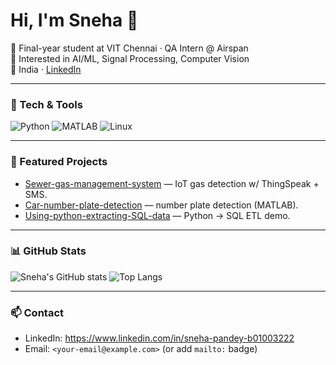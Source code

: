 # Hi, I'm Sneha 👋

🔭 Final-year student at VIT Chennai · QA Intern @ Airspan  
🌱 Interested in AI/ML, Signal Processing, Computer Vision  
📍 India · [LinkedIn](https://www.linkedin.com/in/sneha-pandey-b01003222)

---

### 🔧 Tech & Tools
![Python](https://img.shields.io/badge/-Python-3776AB?logo=python&logoColor=white)
![MATLAB](https://img.shields.io/badge/-MATLAB-+f0f0f0?logo=mathworks&logoColor=black)
![Linux](https://img.shields.io/badge/-Linux-FCC624?logo=linux&logoColor=black)

---

### 📌 Featured Projects
- [Sewer-gas-management-system](https://github.com/snehapandey0408/Sewer-gas-management-system) — IoT gas detection w/ ThingSpeak + SMS.  
- [Car-number-plate-detection](https://github.com/snehapandey0408/Car-number-plate-detection) — number plate detection (MATLAB).  
- [Using-python-extracting-SQL-data](https://github.com/snehapandey0408/Using-python-extracting-SQL-data) — Python → SQL ETL demo.

---

### 📊 GitHub Stats
![Sneha's GitHub stats](https://github-readme-stats.vercel.app/api?username=snehapandey0408&show_icons=true&theme=radical)
![Top Langs](https://github-readme-stats.vercel.app/api/top-langs/?username=snehapandey0408&layout=compact&theme=radical)

---

### 📫 Contact
- LinkedIn: https://www.linkedin.com/in/sneha-pandey-b01003222  
- Email: `<your-email@example.com>` (or add `mailto:` badge)

